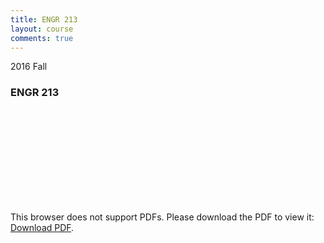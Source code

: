 ```yaml
---
title: ENGR 213
layout: course
comments: true
---
```


2016 Fall

<!--more-->
### ENGR 213
<object data="{{ site.url }}/assets/ENGR 213/ENGR 213.pdf" type="application/pdf" width="100%" height="850px">
    <embed src="{{ site.url }}/assets/ENGR 213/ENGR 213.pdf" type="application/pdf">
        <p>This browser does not support PDFs. Please download the PDF to view it: <a href="{{ site.url }}/assets/ENGR 213/ENGR 213.pdf">Download PDF</a>.</p>
    </embed>
</object>

